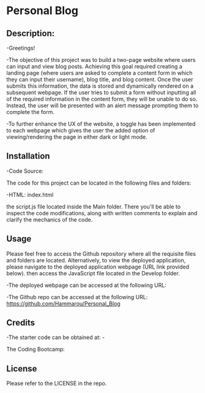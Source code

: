 # Personal Blog


## Description:

-Greetings! 

-The objective of this project was to build a two-page website where users can input and view blog posts. Achieving this goal required creating a landing page (where users are asked to complete a content form in which they can input their username), blog title, and blog content. Once the user submits this information, the data is stored and dynamically rendered on a subsequent webpage. If the user tries to submit a form without inputting all of the required information in the content form, they will be unable to do so. Instead, the user will be presented with an alert message prompting them to complete the form. 

-To further enhance the UX of the website, a toggle has been implemented to each webpage which gives the user the added option of viewing/rendering the page in either dark or light mode.


## Installation

-Code Source:

The code for this project can be located in the following files and folders:

-HTML:
        index.html
        







the script.js file located inside the Main folder. There you'll be able to inspect the code modifications, along with written comments to explain and clarify the mechanics of the code.


## Usage

Please feel free to access the Github repository where all the requisite files and folders are located. Alternatively, to view the deployed application, please navigate to the deployed application webpage (URL link provided below). then access the JavaScript file located in the Develop folder.

-The deployed webpage can be accessed at the following URL: 

-The Github repo can be accessed at the following URL: https://github.com/Hammarou/Personal_Blog


## Credits

-The starter code can be obtained at: -

The Coding Bootcamp: 


## License

Please refer to the LICENSE in the repo.

